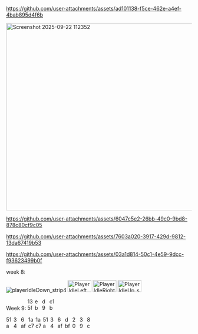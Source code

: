 

https://github.com/user-attachments/assets/ad101138-f5ce-462e-a4ef-4bab895d4f6b


<img width="904" height="507" alt="Screenshot 2025-09-22 112352" src="https://github.com/user-attachments/assets/4ccdbecb-45f7-4c4f-bf8c-868114077f58" />



https://github.com/user-attachments/assets/6047c5e2-26bb-49c0-9bd8-878c80cf9c05



https://github.com/user-attachments/assets/7603a020-3917-429d-9812-13da67419b53



https://github.com/user-attachments/assets/03a1d814-50c1-4e59-9dcc-f93623499b0f


week 8:

<img width="64*4" height="32*4" alt="playerIdleDown_strip4" src="https://github.com/user-attachments/assets/a4f474ab-7485-49dd-af5d-a1b1184bface" />
<img width="64" height="32" alt="PlayerIdleLeft_strip4" src="https://github.com/user-attachments/assets/ff494acc-a11b-4a72-b224-74a2515d5193" />
<img width="64" height="32" alt="PlayerIdleRight_strip4" src="https://github.com/user-attachments/assets/b2fc7706-e2ea-41cb-8ea4-3bd23e349fef" />
<img width="64" height="32" alt="PlayerIdleUp_strip4" src="https://github.com/user-attachments/assets/09b36590-3eb0-4b94-8813-d6a69c3482c3" />

Week 9:
<img width="16" height="32" alt="135feb9c-37f0-4f0e-a423-95025d2387df" src="https://github.com/user-attachments/assets/0b1b1279-63ab-4640-9f07-27e763ce1caf" />
<img width="16" height="32" alt="ebe1e2ec-f6e7-4bd8-8fe6-c9a316207696" src="https://github.com/user-attachments/assets/d278dfb0-f4a9-4c68-911b-49be96c2134e" />
<img width="16" height="32" alt="d97ee529-90e6-43fb-abe9-7dd24afac3bc" src="https://github.com/user-attachments/assets/7584d617-0ba7-4def-943e-abb6a7bf8311" />
<img width="16" height="32" alt="c1b0712f-65f6-48b3-b94a-cdd890000486" src="https://github.com/user-attachments/assets/f873ebd8-efe1-4bd8-b819-253c9f34ac37" />

<img width="16" height="32" alt="51ad4150-0780-4c9f-b217-ac30a6225b3e" src="https://github.com/user-attachments/assets/f31599a7-2edd-4caa-b84a-099b949d2a2d" />
<img width="16" height="32" alt="34d61e21-a955-46a6-ab53-7005f25f03ea" src="https://github.com/user-attachments/assets/142f8f53-1e98-4c05-8a11-91e4bce4eacd" />
<img width="16" height="32" alt="6af2d953-bade-4363-a4b1-0a17d6c46395" src="https://github.com/user-attachments/assets/7c505e81-6544-471a-877c-3041debc4bc8" />
<img width="16" height="32" alt="1ac7a7df-1573-4872-a97c-55e471a75bdd" src="https://github.com/user-attachments/assets/466c9636-e6ad-460d-b763-c8462bc1f9c1" />

<img width="16" height="32" alt="1ac7a7df-1573-4872-a97c-55e471a75bdd" src="https://github.com/user-attachments/assets/729004e4-21d9-4740-9102-133f06a0cb2a" />
<img width="16" height="32" alt="51ad4150-0780-4c9f-b217-ac30a6225b3e" src="https://github.com/user-attachments/assets/c3ca2188-2a59-4d55-800e-97d0d21d2439" />
<img width="16" height="32" alt="34d61e21-a955-46a6-ab53-7005f25f03ea" src="https://github.com/user-attachments/assets/89209db6-ff3c-4cdf-a720-f9f4c75ae000" />
<img width="16" height="32" alt="6af2d953-bade-4363-a4b1-0a17d6c46395" src="https://github.com/user-attachments/assets/fc0fe5b5-49bf-4709-a392-e7a5b353dd58" />

<img width="16" height="32" alt="dbfbccfb-af5f-4618-9134-3994dbf2e102" src="https://github.com/user-attachments/assets/f47dc110-1372-4766-8444-941ecc51d0e4" />
<img width="16" height="32" alt="2077492d-a1fe-46d4-a76a-6550af2d65d2" src="https://github.com/user-attachments/assets/b904bfa5-5330-4ee2-b44d-1b094e0b0ed8" />
<img width="16" height="32" alt="39ce1295-e45a-4647-9654-1f9e3dfb80fc" src="https://github.com/user-attachments/assets/fd65c895-ac30-4f67-88b8-f857d3eba93f" />
<img width="16" height="32" alt="8c6febfe-ad7d-4716-87e7-af8218e37596" src="https://github.com/user-attachments/assets/a2ae12ed-c5c4-44cb-b61b-89c437ef4b39" />
